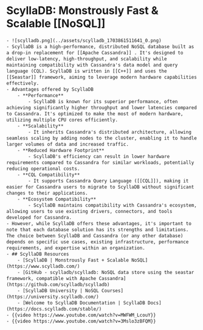 # ScyllaDB: Monstrously Fast & Scalable [[NoSQL]]
	- ![scylladb.png](../assets/scylladb_1703861511641_0.png)
	- ScyllaDB is a high-performance, distributed NoSQL database built as a drop-in replacement for [[Apache Cassandra]] . It's designed to deliver low-latency, high-throughput, and scalability while maintaining compatibility with Cassandra's data model and query language (CQL). ScyllaDB is written in [[C++]] and uses the [[Seastar]] framework, aiming to leverage modern hardware capabilities effectively.
	- Advantages offered by ScyllaDB
		- **Performance**
			- ScyllaDB is known for its superior performance, often achieving significantly higher throughput and lower latencies compared to Cassandra. It's optimized to make the most of modern hardware, utilizing multiple CPU cores efficiently.
		- **Scalability**
			- It inherits Cassandra's distributed architecture, allowing seamless scaling by adding nodes to the cluster, enabling it to handle larger volumes of data and increased traffic.
		- **Reduced Hardware Footprint**
			- ScyllaDB's efficiency can result in lower hardware requirements compared to Cassandra for similar workloads, potentially reducing operational costs.
		- **CQL Compatibility**
			- It supports Cassandra Query Language ([[CQL]]), making it easier for Cassandra users to migrate to ScyllaDB without significant changes to their applications.
		- **Ecosystem Compatibility**
			- ScyllaDB maintains compatibility with Cassandra's ecosystem, allowing users to use existing drivers, connectors, and tools developed for Cassandra.
	- However, while ScyllaDB offers these advantages, it's important to note that each database solution has its strengths and limitations. The choice between ScyllaDB and Cassandra (or any other database) depends on specific use cases, existing infrastructure, performance requirements, and expertise within an organization.
	- ## ScyllaDB Resources
		- [ScyllaDB | Monstrously Fast + Scalable NoSQL](https://www.scylladb.com/)
		- [GitHub - scylladb/scylladb: NoSQL data store using the seastar framework, compatible with Apache Cassandra](https://github.com/scylladb/scylladb)
		- [ScyllaDB University | NoSQL Courses](https://university.scylladb.com/)
		- [Welcome to ScyllaDB Documentation | ScyllaDB Docs](https://docs.scylladb.com/stable/)
	- {{video https://www.youtube.com/watch?v=MWFWM_LcouY}}
	- {{video https://www.youtube.com/watch?v=3Mslo3zBFQM}}